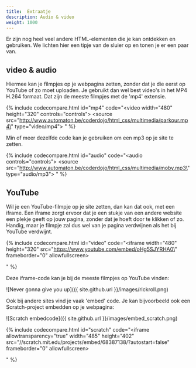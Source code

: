 ```yaml
---
title:  Extraatje
description: Audio & video
weight: 1000
---
```

Er zijn nog heel veel andere HTML-elementen die je kan ontdekken en gebruiken. We lichten hier een tipje van de sluier op en tonen je er een paar van.

## video & audio

Hiermee kan je filmpjes op je webpagina zetten, zonder dat je die eerst op YouTube of zo moet uploaden. Je gebruikt dan wel best video's in het MP4 H.264 formaat. Dat zijn de meeste filmpjes met de 'mp4' extensie.

{% include codecompare.html id="mp4" code="<video
    width=\"480\"
    height=\"320\"
    controls=\"controls\">
    <source
        src=\"http://www.automaton.be/coderdojo/html_css/multimedia/parkour.mp4\"
        type=\"video/mp4\">
</video>" %}

Min of meer dezelfde code kan je gebruiken om een mp3 op je site te zetten.

{% include codecompare.html id="audio" code="<audio
    controls=\"controls\">
    <source
        src=\"http://www.automaton.be/coderdojo/html_css/multimedia/moby.mp3\"
        type=\"audio/mp3\">
</audio>" %}

## YouTube

Wil je een YouTube-filmpje op je site zetten, dan kan dat ook, met een iframe. Een iframe zorgt ervoor dat je een stukje van een andere website een plekje geeft op jouw pagina, zonder dat je hoeft door te klikken of zo. Handig, maar je filmpje zal dus wel van je pagina verdwijnen als het bij YouTube verdwijnt.

{% include codecompare.html id="video" code="<iframe
    width=\"480\"
    height=\"320\"
    src=\"https://www.youtube.com/embed/oHg5SJYRHA0\"
    frameborder=\"0\"
    allowfullscreen>
</iframe>" %}

Deze iframe-code kan je bij de meeste filmpjes op YouTube vinden:

![Never gonna give you up]({{ site.github.url }}/images/rickroll.png)

Ook bij andere sites vind je vaak 'embed' code. Je kan bijvoorbeeld ook een Scratch-project embedden op je webpagina:

![Scratch embedcode]({{ site.github.url }}/images/embed_scratch.png)

{% include codecompare.html id="scratch" code="<iframe
  allowtransparency=\"true\"
  width=\"485\"
  height=\"402\"
  src=\"//scratch.mit.edu/projects/embed/68387138/?autostart=false\"
  frameborder=\"0\"
  allowfullscreen>
</iframe>" %}
